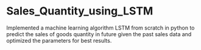 # Sales_Quantity_using_LSTM
Implemented a machine learning algorithm LSTM from scratch in python to predict the sales of goods quantity in future given the past sales data and optimized the parameters for best results.
